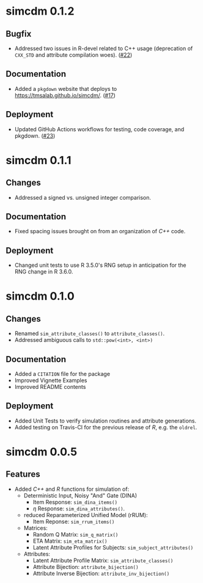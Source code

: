 # simcdm 0.1.2

## Bugfix

- Addressed two issues in R-devel related to C++ usage (deprecation of `CXX_STD` and attribute compilation woes). ([#22](https://github.com/tmsalab/simcdm/issues/22))

## Documentation

- Added a `pkgdown` website that deploys to <https://tmsalab.github.io/simcdm/>.
  ([#17](https://github.com/tmsalab/simcdm/pull/17))

## Deployment

- Updated GitHub Actions workflows for testing, code coverage, and pkgdown. 
  ([#23](https://github.com/tmsalab/simcdm/pull/23))

# simcdm 0.1.1

## Changes

- Addressed a signed vs. unsigned integer comparison.

## Documentation

- Fixed spacing issues brought on from an organization of _C++_ code.

## Deployment

- Changed unit tests to use R 3.5.0's RNG setup in anticipation for the RNG
  change in R 3.6.0.

# simcdm 0.1.0

## Changes

- Renamed `sim_attribute_classes()` to `attribute_classes()`.
- Addressed ambiguous calls to `std::pow(<int>, <int>)`

## Documentation

- Added a `CITATION` file for the package
- Improved Vignette Examples
- Improved README contents

## Deployment

- Added Unit Tests to verify simulation routines and attribute generations.
- Added testing on Travis-CI for the previous release of _R_, e.g. the `oldrel`.

# simcdm 0.0.5

## Features

- Added _C++_ and _R_ functions for simulation of:
    - Deterministic Input, Noisy "And" Gate (DINA)
        - Item Response: `sim_dina_items()`
        - $\eta$ Response: `sim_dina_attributes()`.
    - reduced Reparameterized Unified Model (rRUM):
        - Item Reponse: `sim_rrum_items()`
    - Matrices:
        - Random Q Matrix: `sim_q_matrix()`
        - ETA Matrix: `sim_eta_matrix()`
        - Latent Attribute Profiles for Subjects: `sim_subject_attributes()`
    - Attributes:
        - Latent Attribute Profile Matrix: `sim_attribute_classes()`
        - Attribute Bijection: `attribute_bijection()`
        - Attribute Inverse Bijection: `attribute_inv_bijection()`